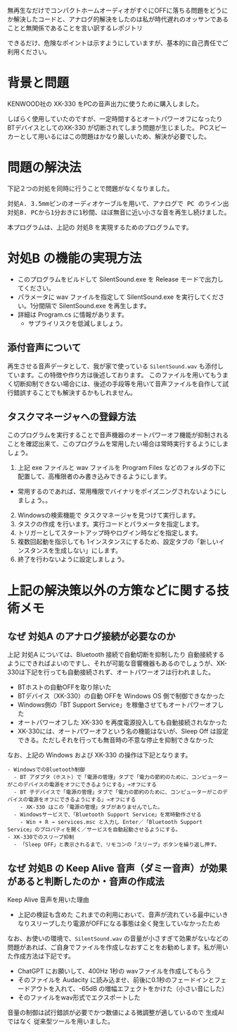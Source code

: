 
無再生なだけでコンパクトホームオーディオがすぐにOFFに落ちる問題をどうにか解決したコードと、アナログ的解決をしたのは私が時代遅れのオッサンであることと無関係であることを言い訳するレポジトリ

できるだけ、危険なポイントは示すようにしていますが、基本的に自己責任でご利用ください。

# 背景と問題

KENWOOD社の XK-330 をPCの音声出力に使うために購入しました。

しばらく使用していたのですが、一定時間するとオートパワーオフになったり BTデバイスとしてのXK-330 が切断されてしまう問題が生じました。
PCスピーカーとして用いるにはこの問題はかなり厳しいため、解決が必要でした。


# 問題の解決法

下記２つの対処を同時に行うことで問題がなくなりました。

<pre>
対処A. 3.5mmピンのオーディオケーブルを用いて、アナログで PC のライン出力と XK-330 のライン入力を接続しました。
対処B. PCから1分おきに1秒間、ほぼ無音に近い小さな音を再生し続けました。
</pre>

本プログラムは、上記の 対処B を実現するためのプログラムです。


# 対処B の機能の実現方法

- このプログラムをビルドして SilentSound.exe を Release モードで出力してください。
- パラメータに wav ファイルを指定して SilentSound.exe を実行してください。1分間隔で SilentSound.exe  を再生します。
- 詳細は Program.cs に情報があります。
  - サプライリスクを低減しましょう。

## 添付音声について

再生させる音声データとして、我が家で使っている `SilentSound.wav` も添付しています。この特徴や作り方は後述しております。
このファイルを用いてもうまく切断抑制できない場合には、後述の手段等を用いて音声ファイルを自作して試行錯誤することでも解決するかもしれません。

## タスクマネージャへの登録方法

このプログラムを実行することで音声機器のオートパワーオフ機能が抑制されることを確認出来て、このプログラムを常用したい場合は常時実行するようにしましょう。

1. 上記 exe ファイルと wav ファイルを Program Files などのフォルダの下に配置して、高権限者のみ書き込みできるようにします。
  - 常用するのであれば、常用権限でバイナリをポイズニングされないようにしましょう。。
2. Windowsの検索機能で タスクマネージャを見つけて実行します。
3. タスクの作成 を行います。実行コードとパラメータを指定します。
4. トリガーとしてスタートアップ時やログイン時などを指定します。
5. 複数回起動を指示しても 1インスタンスにするため、設定タブの「新しいインスタンスを生成しない」にします。
6. 終了を行わないように設定しましょう。


# 上記の解決策以外の方策などに関する技術メモ

## なぜ 対処A のアナログ接続が必要なのか
上記 対処A については、Bluetooth 接続で自動切断を抑制したり 自動接続するようにできればよいのですし、それが可能な音響機器もあるのでしょうが、XK-330は下記を行っても自動接続されず、オートパワーオフは行われました。

- BTホストの自動OFFを取り除いた
- BTデバイス（XK-330）の自動 OFFを Windows OS 側で制御できなかった
- Windows側の「BT Support Service」を稼働させてもオートパワーオフした
- オートパワーオフした XK-330 を再度電源投入しても自動接続されなかった
- XK-330には、オートパワーオフという名の機能はないが、Sleep Off は設定できる。ただしそれを行っても無音時の不意な停止を抑制できなかった

なお、上記の Windows および XK-330 の操作は下記となります。
```
- WindowsでのBluetooth制御
  - BT アダプタ（ホスト）で「電源の管理」タブで「電力の節約のために、コンピューターがこのデバイスの電源をオフにできるようにする」→オフにする
  - BT 子デバイスで「電源の管理」タブで「電力の節約のために、コンピューターがこのデバイスの電源をオフにできるようにする」→オフにする
    - XK-330 はこの「電源の管理」タブがありませんでした。 
  - Windowsサービスで、「Bluetooth Support Service」を常時動作させる
    - Win + R → services.msc と入力し Enter／「Bluetooth Support Service」のプロパティを開く／サービスを自動起動させるようにする。
- XK-330でのスリープ抑制
  - 「Sleep OFF」と表示されるまで、リモコンの「スリープ」ボタンを繰り返し押す。
```

## なぜ 対処B の Keep Alive 音声（ダミー音声）が効果があると判断したのか・音声の作成法

Keep Alive 音声を用いた理由
- 上記の検証も含めた これまでの利用において、音声が流れている最中にいきなりスリープしたり電源がOFFになる事態は全く発生していなかったため

なお、お使いの環境で、`SilentSound.wav` の音量が小さすぎて効果がないなどの問題があれば、ご自身でファイルを作成しなおすことをお勧めします。私が用いた作成方法は下記です。
- ChatGPT にお願いして、400Hz 1秒の wavファイルを作成してもらう
- そのファイルを Audacity に読み込ませ、前後に0.1秒のフェードインとフェードアウトを入れて、-65dB の増幅エフェクトをかけた（小さい音にした）
- そのファイルをwav形式でエクスポートした

音量の制御は試行錯誤が必要でかつ数値による微調整が適しているので 生成AIではなく 従来型ツールを用いました。



